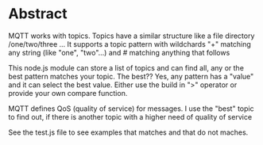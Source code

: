 # Abstract

MQTT works with topics. Topics have a similar structure like a file directory /one/two/three ...
It supports a topic pattern with wildchards "+" matching any string (like "one", "two"...) and # matching anything that follows

This node.js module can store a list of topics and can find all, any or the best pattern matches your topic. The best?? Yes, any pattern has a "value" and it can select the best value. Either use the build in ">" operator or provide your own compare function.

MQTT defines QoS (quality of service) for messages. I use the "best" topic to find out, if there is another topic with a higher need of quality of service

See the test.js file to see examples that matches and that do not maches.
